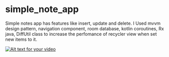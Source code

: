 # simple_note_app
Simple notes app has features like insert, update and delete.
I Used mvvm design pattern, navigation component, room database, kotlin coroutines, Rx java, DiffUtil class to increase the perfomance of recycler view when set new items to it.

[![Alt text for your video](https://i.vimeocdn.com/video/user199320394.jpg)](https://vimeo.com/user199320394)
